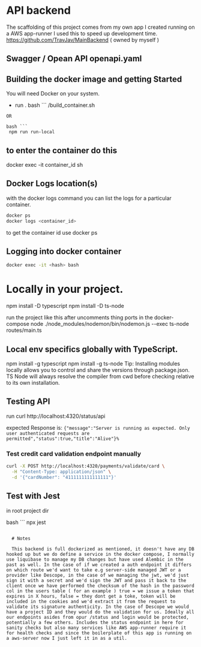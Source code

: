 # API backend

The scaffolding of this project comes from my own app I created running on a AWS app-runner
I used this to speed up development time. https://github.com/TravJav/MainBackend ( owned by myself )

## Swagger / Opean API  openapi.yaml


## Building the docker image and getting Started

You will need Docker on your system.

- run .
bash ```
/build_container.sh 
```
OR

bash ```
 npm run run-local
```

## to enter the container do this

docker exec -it container_id sh

## Docker Logs location(s)

with the docker logs command you can list the logs for a particular container.
```bash
docker ps
docker logs <container_id>
```

to get the container id use docker ps <CONTAINER ID>

## Logging into docker container
```bash
docker exec -it <hash> bash
```


# Locally in your project.
npm install -D typescript
npm install -D ts-node

run the project like this after uncomments thing ports in the docker-compose
node ./node_modules/nodemon/bin/nodemon.js --exec ts-node routes/main.ts


## Local env specifics globally with TypeScript.
npm install -g typescript
npm install -g ts-node
Tip: Installing modules locally allows you to control and share the versions through package.json. TS Node will always resolve the compiler from cwd before checking relative to its own installation.


## Testing API

run curl http://localhost:4320/status/api

expected Response is: `{"message":"Server is running as expected. Only user authenticated requests are permitted","status":true,"title":"Alive"}%`

### Test credit card validation endpoint manually
```bash
curl -X POST http://localhost:4320/payments/validate/card \
  -H "Content-Type: application/json" \
  -d '{"cardNumber": "4111111111111111"}'
  ```


 ## Test with Jest

  in root project dir

bash ```
  npx jest 
```
  
  # Notes

  This backend is full dockerized as mentioned, it doesn't have any DB hooked up but we do define a service in the docker compose, I normally use liquibase to manage my DB changes but have used Alembic in the past as well. In the case of if we created a auth endpoint it differs on which route we'd want to take e.g server-side managed JWT or a provider like Descope, in the case of we managing the jwt, we'd just sign it with a secret and we'd sign the JWT and pass it back to the client once we have performed the checksum of the hash in the password col in the users table ( for an example ) true = we issue a token that expires in X hours, false = they dont get a toke, token will be included in the cookies and we'd extract it from the request to validate its signature authenticity. In the case of Descope we would have a project ID and they would do the validation for us. Ideally all our endpoints asides from opur /status and login would be protected, potentially a few others. Includes the status endpoint in here for sanity checks but also many services like AWS app-runner require it for health checks and since the boilerplate of this app is running on a aws-server now I just left it in as a util. 
  
